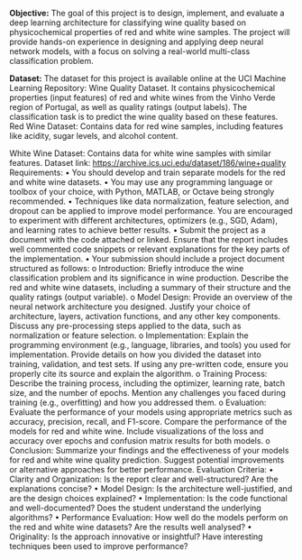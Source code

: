 **Objective:** 
The goal of this project is to design, implement, and evaluate a deep learning architecture for classifying wine quality 
based on physicochemical properties of red and white wine samples. The project will provide hands-on experience in 
designing and applying deep neural network models, with a focus on solving a real-world multi-class classification 
problem. 

**Dataset:** 
The dataset for this project is available online at the UCI Machine Learning Repository: Wine Quality Dataset. It 
contains physicochemical properties (input features) of red and white wines from the Vinho Verde region of Portugal, 
as well as quality ratings (output labels). The classification task is to predict the wine quality based on these features. 
Red Wine Dataset: Contains data for red wine samples, including features like acidity, sugar levels, and alcohol 
content. 

White Wine Dataset: Contains data for white wine samples with similar features. 
Dataset link: https://archive.ics.uci.edu/dataset/186/wine+quality 
Requirements: 
• You should develop and train separate models for the red and white wine datasets. 
• You may use any programming language or toolbox of your choice, with Python, MATLAB, or Octave being 
strongly recommended. 
• Techniques like data normalization, feature selection, and dropout can be applied to improve model 
performance. You are encouraged to experiment with different architectures, optimizers (e.g., SGD, Adam), and 
learning rates to achieve better results. 
• Submit the project as a document with the code attached or linked. Ensure that the report includes well
commented code snippets or relevant explanations for the key parts of the implementation. 
• Your submission should include a project document structured as follows: 
o Introduction: Briefly introduce the wine classification problem and its significance in wine production. 
Describe the red and white wine datasets, including a summary of their structure and the quality ratings 
(output variable). 
o Model Design: Provide an overview of the neural network architecture you designed. Justify your choice of 
architecture, layers, activation functions, and any other key components. Discuss any pre-processing steps 
applied to the data, such as normalization or feature selection. 
o Implementation: Explain the programming environment (e.g., language, libraries, and tools) you used for 
implementation. Provide details on how you divided the dataset into training, validation, and test sets. If 
using any pre-written code, ensure you properly cite its source and explain the algorithm. 
o Training Process: Describe the training process, including the optimizer, learning rate, batch size, and the 
number of epochs. Mention any challenges you faced during training (e.g., overfitting) and how you 
addressed them. 
o Evaluation: Evaluate the performance of your models using appropriate metrics such as accuracy, precision, 
recall, and F1-score. Compare the performance of the models for red and white wine. Include visualizations of 
the loss and accuracy over epochs and confusion matrix results for both models. 
o Conclusion: Summarize your findings and the effectiveness of your models for red and white wine quality 
prediction. Suggest potential improvements or alternative approaches for better performance. 
Evaluation Criteria: 
• Clarity and Organization: Is the report clear and well-structured? Are the explanations concise? 
• Model Design: Is the architecture well-justified, and are the design choices explained? 
• Implementation: Is the code functional and well-documented? Does the student understand the underlying 
algorithms? 
• Performance Evaluation: How well do the models perform on the red and white wine datasets? Are the results well
analysed? 
• Originality: Is the approach innovative or insightful? Have interesting techniques been used to improve performance?
